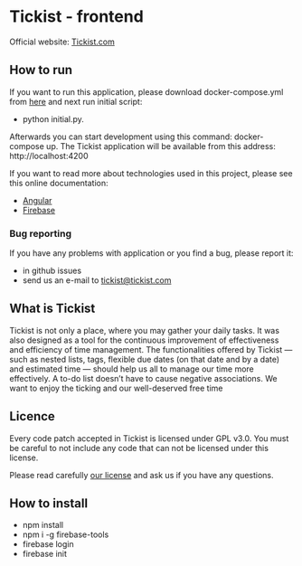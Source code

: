 # Tickist - frontend 
Official website: [Tickist.com](https://tickist.com)


## How to run

If you want to run this application, please download docker-compose.yml from [here](https://github.com/tickist/development) and next run initial script: 
* python initial&#46;py.

Afterwards you can start development using this command: docker-compose up. 
The Tickist application will be available from this address: http://localhost:4200

If you want  to read more about technologies used in this project, please see this online documentation: 
 * [Angular](https://angular.io/)
 * [Firebase](https://firebase.google.com/)

### Bug reporting

If you have any problems with application or you find a bug, please report it:
* in github issues
* send us an e-mail to tickist@tickist.com
 
## What is Tickist

Tickist is not only a place, where you may gather your daily tasks. It was also designed as a tool for the continuous improvement of effectiveness and efficiency of time management. The functionalities offered by Tickist ― such as nested lists, tags, flexible due dates (on that date and by a date) and estimated time ― should help us all to manage our time more effectively. A to-do list doesn’t have to cause negative associations. We want to enjoy the ticking and our well-deserved free time

## Licence 

Every code patch accepted in Tickist is licensed under GPL v3.0. You must be careful to not include any code that can not be licensed under this license.

Please read carefully [our license](https://github.com/tickist/frontend/blob/master/LICENSE) and ask us if you have any questions.

## How to install 
* npm install 
* npm i -g firebase-tools
* firebase login 
* firebase init
